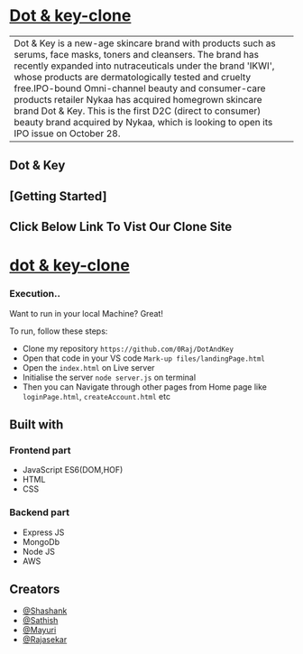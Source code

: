 # [Dot & key-clone](https://dontandkey.netlify.app/)

<table>
<tr>
<td>
Dot & Key is a new-age skincare brand with products such as serums, face masks, toners and cleansers. The brand has recently expanded into nutraceuticals under the brand 'IKWI', whose products are dermatologically tested and cruelty free.IPO-bound Omni-channel beauty and consumer-care products retailer Nykaa has acquired homegrown skincare brand Dot & Key. This is the first D2C (direct to consumer) beauty brand acquired by Nykaa, which is looking to open its IPO issue on October 28.
</td>
</tr>
</table>

## Dot & Key

## [Getting Started]
## Click Below Link To Vist Our Clone Site
# [dot & key-clone](https://dontandkey.netlify.app/)

### Execution..
Want to run in your local Machine? Great!

To run, follow these steps:

- Clone my repository `https://github.com/0Raj/DotAndKey`
- Open that code in your VS code `Mark-up files/landingPage.html`
- Open the `index.html` on Live server
- Initialise the server `node server.js` on terminal
- Then you can Navigate through other pages from Home page like `loginPage.html`, `createAccount.html` etc


## Built with 
### Frontend part

- JavaScript ES6(DOM,HOF)
- HTML
- CSS

### Backend part
- Express JS
- MongoDb
- Node JS
- AWS
## Creators


- [@Shashank](https://github.com/salove16)
- [@Sathish](https://github.com/satishkumarojha)
- [@Mayuri](https://github.com/mayuri3598)
- [@Rajasekar](https://github.com/0Raj)

